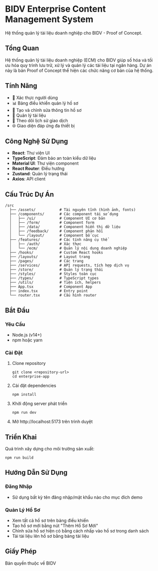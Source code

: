 # BIDV Enterprise Content Management System

Hệ thống quản lý tài liệu doanh nghiệp cho BIDV - Proof of Concept.

## Tổng Quan

Hệ thống quản lý tài liệu doanh nghiệp (ECM) cho BIDV giúp số hóa và tối ưu hóa quy trình lưu trữ, xử lý và quản lý các tài liệu tại ngân hàng. Dự án này là bản Proof of Concept thể hiện các chức năng cơ bản của hệ thống.

## Tính Năng

- 🔐 Xác thực người dùng
- 📊 Bảng điều khiển quản lý hồ sơ
- 📝 Tạo và chỉnh sửa thông tin hồ sơ
- 📁 Quản lý tài liệu
- 🧾 Theo dõi lịch sử giao dịch
- 🌐 Giao diện đáp ứng đa thiết bị

## Công Nghệ Sử Dụng

- **React**: Thư viện UI
- **TypeScript**: Đảm bảo an toàn kiểu dữ liệu
- **Material UI**: Thư viện component
- **React Router**: Điều hướng
- **Zustand**: Quản lý trạng thái
- **Axios**: API client

## Cấu Trúc Dự Án

```
/src
  ├── /assets/           # Tài nguyên tĩnh (hình ảnh, fonts)
  ├── /components/       # Các component tái sử dụng
  │   ├── /ui/           # Component UI cơ bản
  │   ├── /form/         # Component form
  │   ├── /data/         # Component hiển thị dữ liệu
  │   ├── /feedback/     # Component phản hồi
  │   └── /layout/       # Component bố cục
  ├── /features/         # Các tính năng cụ thể
  │   ├── /auth/         # Xác thực
  │   └── /ecm/          # Quản lý nội dung doanh nghiệp
  ├── /hooks/            # Custom React hooks
  ├── /layouts/          # Layout trang
  ├── /pages/            # Các trang
  ├── /services/         # API requests, tích hợp dịch vụ
  ├── /store/            # Quản lý trạng thái
  ├── /styles/           # Styles toàn cục
  ├── /types/            # TypeScript types
  ├── /utils/            # Tiện ích, helpers
  ├── App.tsx            # Component App
  ├── index.tsx          # Entry point
  └── router.tsx         # Cấu hình router
```

## Bắt Đầu

### Yêu Cầu

- Node.js (v14+)
- npm hoặc yarn

### Cài Đặt

1. Clone repository

   ```
   git clone <repository-url>
   cd enterprise-app
   ```

2. Cài đặt dependencies

   ```
   npm install
   ```

3. Khởi động server phát triển

   ```
   npm run dev
   ```

4. Mở http://localhost:5173 trên trình duyệt

## Triển Khai

Quá trình xây dựng cho môi trường sản xuất:

```
npm run build
```

## Hướng Dẫn Sử Dụng

### Đăng Nhập

- Sử dụng bất kỳ tên đăng nhập/mật khẩu nào cho mục đích demo

### Quản Lý Hồ Sơ

- Xem tất cả hồ sơ trên bảng điều khiển
- Tạo hồ sơ mới bằng nút "Thêm Hồ Sơ Mới"
- Chỉnh sửa hồ sơ hiện có bằng cách nhấp vào hồ sơ trong danh sách
- Tải tài liệu lên hồ sơ bằng bảng tài liệu

## Giấy Phép

Bản quyền thuộc về BIDV
